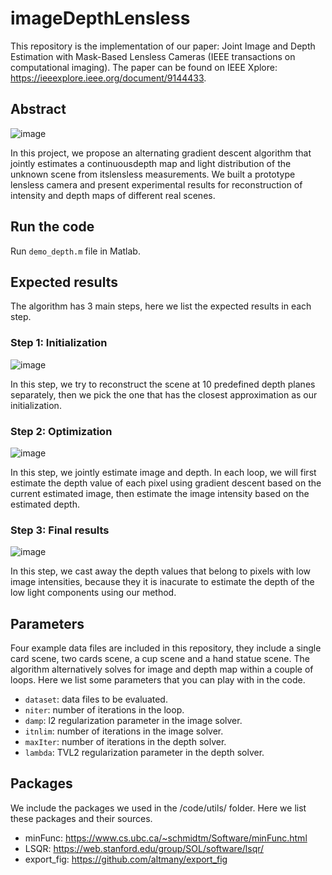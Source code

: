 # imageDepthLensless

This repository is the implementation of our paper: Joint Image and Depth Estimation with Mask-Based Lensless Cameras (IEEE transactions on computational imaging). The paper can be found on IEEE Xplore: https://ieeexplore.ieee.org/document/9144433.

## Abstract
![image](https://github.com/CSIPlab/imageDepthLensless/blob/master/doc/intro.png)

In this project, we propose an alternating gradient descent algorithm that jointly estimates a continuousdepth map and light distribution of the unknown scene from itslensless  measurements. We built a prototype lensless camera and present experimental results for reconstruction of intensity and depth maps of different real scenes. 

## Run the code
Run `demo_depth.m` file in Matlab.

## Expected results
The algorithm has 3 main steps, here we list the expected results in each step.
### Step 1: Initialization
![image](https://github.com/CSIPlab/imageDepthLensless/blob/master/doc/init_results.gif)

In this step, we try to reconstruct the scene at 10 predefined depth planes separately, then we pick the one that has the closest approximation as our initialization.

### Step 2: Optimization
![image](https://github.com/CSIPlab/imageDepthLensless/blob/master/doc/opt_results.gif)

In this step, we jointly estimate image and depth. In each loop, we will first estimate the depth value of each pixel using gradient descent based on the current estimated image, then estimate the image intensity based on the estimated depth.

### Step 3: Final results
![image](https://github.com/CSIPlab/imageDepthLensless/blob/master/doc/imgDepth.png)

In this step, we cast away the depth values that belong to pixels with low image intensities, because they it is inacurate to estimate the depth of the low light components using our method.

## Parameters
Four example data files are included in this repository, they include a single card scene, two cards scene, a cup scene and a hand statue scene. The algorithm alternatively solves for image and depth map within a couple of loops. Here we list some parameters that you can play with in the code.

- `dataset`: data files to be evaluated.
- `niter`: number of iterations in the loop.
- `damp`: l2 regularization parameter in the image solver.
- `itnlim`: number of iterations in the image solver.
- `maxIter`: number of iterations in the depth solver.
- `lambda`: TVL2 regularization parameter in the depth solver. 

## Packages
We include the packages we used in the /code/utils/ folder. Here we list these packages and their sources.

- minFunc: https://www.cs.ubc.ca/~schmidtm/Software/minFunc.html
- LSQR: https://web.stanford.edu/group/SOL/software/lsqr/
- export_fig: https://github.com/altmany/export_fig
